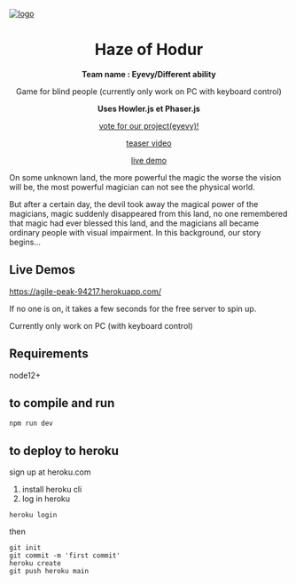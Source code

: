 [![logo](https://s3.amazonaws.com/howler.js/howler-logo.png "howler.js")](https://agile-peak-94217.herokuapp.com/)

<h1 align="center">Haze of Hodur</h1>
<p align="center"><b>Team name : Eyevy/Different ability</b></p>
<p align="center">Game for blind people (currently only work on PC with keyboard control)</p>
<p align="center"><b>Uses Howler.js et Phaser.js</b></p>
<p align="center"><a href="https://airtable.com/shrifmN4apGVFsUXg">vote for our project(eyevy)!</a></p>
<p align="center"><a href="https://www.youtube.com/watch?v=VRncrCYyyqA">teaser video</a></p>
<p align="center"><a href="https://agile-peak-94217.herokuapp.com/">live demo</a></p>



On some unknown land, the more powerful the magic the worse the vision will be, the most powerful magician can not see the physical world. 

But after a certain day, the devil took away the magical power of the magicians, magic suddenly disappeared from this land, no one remembered that magic had ever blessed this land, and the magicians all became ordinary people with visual impairment. In this background, our story begins...

## Live Demos
https://agile-peak-94217.herokuapp.com/

If no one is on, it takes a few seconds for the free server to spin up. 

Currently only work on PC (with keyboard control)

## Requirements
node12+

## to compile and run
```shell
npm run dev
```

## to deploy to heroku
sign up at heroku.com

1. install heroku cli
2. log in heroku
```shell
heroku login
```

then 
```shell
git init
git commit -m 'first commit'
heroku create
git push heroku main
```